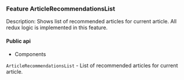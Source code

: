 ### Feature ArticleRecommendationsList

Description: Shows list of recommended articles for current article. All redux logic is implemented in this feature.

#### Public api

- Components

`ArticleRecommendationsList` - List of recommended articles for current article.
